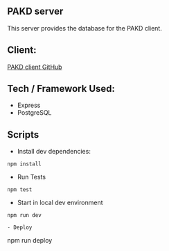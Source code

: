 ## PAKD server
This server provides the database for the PAKD client.

## Client: 
[PAKD client GitHub](https://github.com/codylee02/packed-app)

## Tech / Framework Used:
- Express
- PostgreSQL

## Scripts
- Install dev dependencies:
```
npm install
```
- Run Tests
```
npm test
```

- Start in local dev environment
```
npm run dev

- Deploy
```
npm run deploy
```